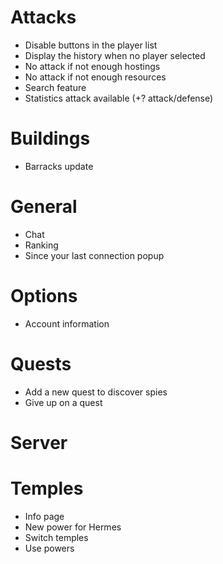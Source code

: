 # Attacks
* Disable buttons in the player list
* Display the history when no player selected
* No attack if not enough hostings
* No attack if not enough resources
* Search feature
* Statistics attack available (+? attack/defense)

# Buildings
* Barracks update

# General
* Chat
* Ranking
* Since your last connection popup

# Options
* Account information

# Quests
* Add a new quest to discover spies
* Give up on a quest

# Server

# Temples
* Info page
* New power for Hermes
* Switch temples
* Use powers
